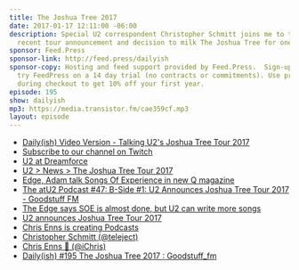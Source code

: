 ```yaml
---
title: The Joshua Tree 2017
date: 2017-01-17 12:11:00 -06:00
description: Special U2 correspondent Christopher Schmitt joins me to talk about U2’s
  recent tour announcement and decision to milk The Joshua Tree for one more run.
sponsor: Feed.Press
sponsor-link: http://feed.press/dailyish
sponsor-copy: Hosting and feed support provided by Feed.Press.  Sign-up today and
  try FeedPress on a 14 day trial (no contracts or commitments). Use promo code "dailyish"
  during checkout to get 10% off your first year.
episode: 195
show: dailyish
mp3: https://media.transistor.fm/cae359cf.mp3
layout: episode
---
```


* <a href="https://www.youtube.com/watch?v=TaZ5w7zRCMI">Daily(ish) Video Version - Talking U2's Joshua Tree Tour 2017</a>
* <a href="https://www.twitch.tv/goodstuff_fm">Subscribe to our channel on Twitch</a>
* <a href="https://www.youtube.com/watch?v=0SVd2jQAda0">U2 at Dreamforce</a>
* <a href="http://www.u2.com/news/title/the-joshua-tree-tour-2017">U2 &gt; News &gt; The Joshua Tree Tour 2017</a>
* <a href="http://www.atu2.com/news/edge-adam-talk-songs-of-experience-in-new-q-magazine.html">Edge, Adam talk Songs Of Experience in new Q magazine</a>
* <a href="http://goodstuff.fm/atu2/47">The atU2 Podcast #47&#58; B-Side #1&#58; U2 Announces Joshua Tree Tour 2017 - Goodstuff FM</a>
* <a href="http://www.atu2.com/news/the-edge-says-soe-is-almost-done-but-u2-can-write-more-songs.html">The Edge says SOE is almost done, but U2 can write more songs</a>
* <a href="http://www.atu2.com/news/u2-announces-joshua-tree-tour-2017.html">U2 announces Joshua Tree Tour 2017</a>
* <a href="https://www.patreon.com/ichris">Chris Enns is creating Podcasts</a>
* <a href="https://twitter.com/teleject">Christopher Schmitt (@teleject)</a>
* <a href="https://twitter.com/ichris">Chris Enns 💾 (@iChris)</a>
* <a href="https://www.reddit.com/r/Goodstuff_fm/comments/5ol43y/dailyish_195_the_joshua_tree_2017/">Daily(ish) #195 The Joshua Tree 2017 &#58; Goodstuff_fm</a>
